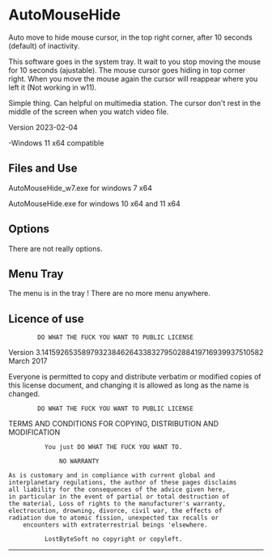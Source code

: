 # AutoMouseHide

Auto move to hide mouse cursor, in the top right corner, after 10 seconds (default) of inactivity.

This software goes in the system tray. It wait to you stop moving the mouse for 10 seconds (ajustable).
The mouse cursor goes hiding in top corner right. When you move the mouse again the cursor will reappear where you left it (Not working in w11).
  
Simple thing. Can helpful on multimedia station. The cursor don't rest in the middle of the screen when you watch video file.

Version 2023-02-04

-Windows 11 x64 compatible

Files and Use
--------------------------------------------------------------------

AutoMouseHide_w7.exe for windows 7 x64

AutoMouseHide.exe for windows 10 x64 and 11 x64
  
Options
--------------------------------------------------------------------

There are not really options.


Menu Tray
--------------------------------------------------------------------
The menu is in the tray ! There are no more menu anywhere.
 
Licence of use
--------------------------------------------------------------------

            DO WHAT THE FUCK YOU WANT TO PUBLIC LICENSE
   Version 3.14159265358979323846264338327950288419716939937510582
                          March 2017

 Everyone is permitted to copy and distribute verbatim or modified
 copies of this license document, and changing it is allowed as long
 as the name is changed.

            DO WHAT THE FUCK YOU WANT TO PUBLIC LICENSE
   TERMS AND CONDITIONS FOR COPYING, DISTRIBUTION AND MODIFICATION

              You just DO WHAT THE FUCK YOU WANT TO.

		          NO WARRANTY 

	As is customary and in compliance with current global and
	interplanetary regulations, the author of these pages disclaims
	all liability for the consequences of the advice given here,
	in particular in the event of partial or total destruction of
	the material, Loss of rights to the manufacturer's warranty,
	electrocution, drowning, divorce, civil war, the effects of
	radiation due to atomic fission, unexpected tax recalls or
	    encounters with extraterrestrial beings 'elsewhere.

              LostByteSoft no copyright or copyleft.

--------------------------------------------------------------------
